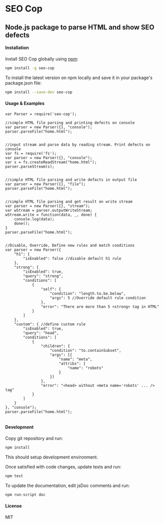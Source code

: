# SEO Cop
## Node.js package to parse HTML and show SEO defects

#### Installation

Install SEO Cop globally using [npm](https://www.npmjs.com/): 

```bash
npm install -g seo-cop
```

To install the latest version on npm locally and save it in your package's package.json file:

```bash
npm install --save-dev seo-cop
```

#### Usage & Examples

```
var Parser = require('seo-cop');

//simple HTML file parsing and printing defects on console
var parser = new Parser({}, "console");
parser.parseFile("home.html");


//input stream and parse data by reading stream. Print defects on console
var fs = require('fs');
var parser = new Parser({}, "console");
var s = fs.createReadStream("home.html");
parser.parseStream(s);


//simple HTML file parsing and write defacts in output file
var parser = new Parser({}, "file");
parser.parseFile("home.html");


//simple HTML file parsing and get result on write stream
var parser = new Parser({}, "stream");
var wStream = parser.outputWriteStream;
wStream.write = function(data, _, done) {
    console.log(data);
    done();
}
parser.parseFile("home.html");


//Disable, Override, Define new rules and match conditions
var parser = new Parser({
    "h1": {
        "isEnabled": false //disable default h1 rule
    },
    "strong": {
        "isEnabled": true,
        "query": "strong",
        "conditions": [
            {
                "self": {
                    "condition": "length.to.be.below",
                    "args": 5 //Override default rule condition
                },
                "error": "There are more than 5 <strong> tag in HTML"
            }
        ]
    },
    "custom": { //define custom rule
        "isEnabled": true,
        "query": "head",
        "conditions": [
            {
                "children": {
                    "condition": "to.containSubset",
                    "args": [{
                        "name": "meta",
                        "attribs": {
                            "name": "robots"
                        }
                    }]
                },
                "error": "<head> without <meta name='robots' ... /> tag"
            }
        ]
    }
}, "console");
parser.parseFile("home.html");


```

#### Development

Copy git repository and run:

```bash
npm install
```

This should setup development environment.

Once satisfied with code changes, update tests and run:

```bash
npm test
```

To update the documentation, edit jsDoc comments and run:

```bash
npm run-script doc
```

#### License

MIT


